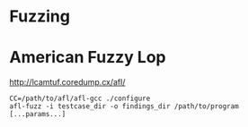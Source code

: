 # Fuzzing


# American Fuzzy Lop

<http://lcamtuf.coredump.cx/afl/>

```
CC=/path/to/afl/afl-gcc ./configure
afl-fuzz -i testcase_dir -o findings_dir /path/to/program [...params...]
```